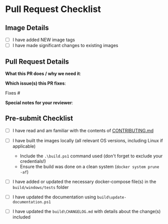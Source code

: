 # Pull Request Checklist

## Image Details

- [ ] I have added NEW image tags
- [ ] I have made significant changes to existing images

<!--
Ensure you review the steps prior to submitting the pull request.
-->

## Pull Request Details

**What this PR does / why we need it**:

**Which issue(s) this PR fixes**:
<!--
*Automatically closes linked issue when PR is merged.
Usage: `Fixes #<issue number>`, or `Fixes (paste link of issue)`.
-->
Fixes #

**Special notes for your reviewer**:

## Pre-submit Checklist

- [ ] I have read and am familiar with the contents of [CONTRIBUTING.md](https://github.com/Sitecore/docker-images/blob/master/CONTRIBUTING.md)
- [ ] I have built the images locally (all relevant OS versions, including Linux if applicable)

  - Include the `.\build.ps1` command used (don't forget to exclude your credentials!)
  - Ensure the build was done on a clean system (`docker system prune -af`)

- [ ] I have added or updated the necessary docker-compose file(s) in the `build/windows/tests` folder
- [ ] I have updated the documentation using `build\update-documentation.ps1`
- [ ] I have updated the `build\CHANGELOG.md` with details about the change(s) included
